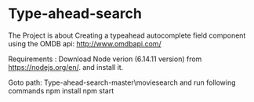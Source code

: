 # Type-ahead-search

The Project is about Creating a typeahead autocomplete field component using the OMDB api: http://www.omdbapi.com/

Requirements : Download Node verion (6.14.11 version) from https://nodejs.org/en/. and install it.

Goto path: Type-ahead-search-master\moviesearch and run following commands 
npm install 
npm start
